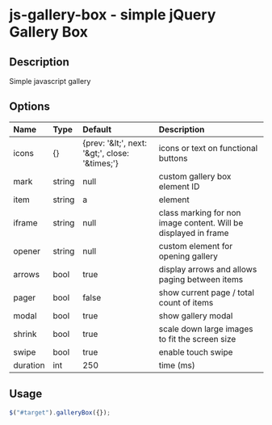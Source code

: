 # js-gallery-box - simple jQuery Gallery Box

## Description

Simple javascript gallery

## Options

Name        | Type       | Default    | Description
:---------- | :--------- | :--------- | :-----------
icons       | {} | {prev: '&amp;lt;', next: '&amp;gt;', close: '&amp;times;'} | icons or text on functional buttons
mark        | string     | null       | custom gallery box element ID
item        | string     | a          | element|class linking to content
iframe      | string     | null       | class marking for non image content. Will be displayed in frame
opener      | string     | null       | custom element for opening gallery
arrows      | bool       | true       | display arrows and allows paging between items
pager       | bool       | false      | show current page / total count of items
modal       | bool       | true       | show gallery modal
shrink      | bool       | true       | scale down large images to fit the screen size
swipe       | bool       | true       | enable touch swipe
duration    | int        | 250        | time (ms)

## Usage

```javascript
$("#target").galleryBox({});
```